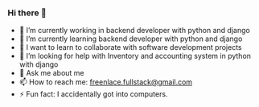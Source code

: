 <!--
### Hi there 👋

**lksengineer/lksengineer** is a ✨ _special_ ✨ repository because its `README.md` (this file) appears on your GitHub profile.

Here are some ideas to get you started:

- 🔭 I’m currently working on ...
- 🌱 I’m currently learning ...
- 👯 I’m looking to collaborate on ...
- 🤔 I’m looking for help with ...
- 💬 Ask me about ...
- 📫 How to reach me: ...
- 😄 Pronouns: ...
- ⚡ Fun fact: ...
-->

### Hi there 👋
- 🔭 I’m currently working in backend developer with python and django
- 🌱 I’m currently learning backend developer with python and django
- 👯 I want to learn to collaborate with software development projects
- 🤔 I’m looking for help with Inventory and accounting system in python with django
- 💬 Ask me about me
- 📫 How to reach me:  freenlace.fullstack@gmail.com
- ⚡ Fun fact: I accidentally got into computers.

